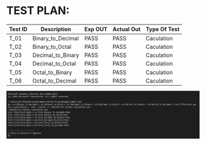 # TEST PLAN:

| **Test ID** | **Description**                                   | **Exp OUT** | **Actual Out** | **Type Of Test**  |
|-------------|---------------------------------------------------|-------------|----------------|-------------------|
|T_01        | Binary_to_Decimal               | PASS     | PASS        | Caculation     |
|T_02        | Binary_to_Octal         | PASS    | PASS       | Caculation    |
|T_03         | Decimal_to_Binary                                                    | PASS    | PASS       | Caculation|
|T_04       | Decimal_to_Octal               | PASS     | PASS        | Caculation     |
|T_05        | Octal_to_Binary        | PASS    | PASS       | Caculation    |
|T_06        | Octal_to_Decimal                                                   | PASS    | PASS       | Caculation|


![test_cases](Test.PNG)




